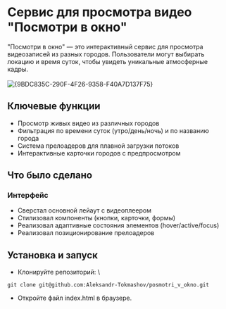 # Сервис для просмотра видео "Посмотри в окно"
"Посмотри в окно" — это интерактивный сервис для просмотра видеозаписей из разных городов. Пользователи могут выбирать локацию и время суток, чтобы увидеть уникальные атмосферные кадры.
<br><br>
![{9BDC835C-290F-4F26-9358-F40A7D137F75}](https://github.com/user-attachments/assets/ff40f20d-463f-45a1-81c8-f2c95b83b633)
## Ключевые функции
- Просмотр живых видео из различных городов
- Фильтрация по времени суток (утро/день/ночь) и по названию города
- Система прелоадеров для плавной загрузки потоков
- Интерактивные карточки городов с предпросмотром
## Что было сделано
### Интерфейс
- Сверстал основной лейаут с видеоплеером
- Стилизовал компоненты (кнопки, карточки, формы)
- Реализовал адаптивные состояния элементов (hover/active/focus)
- Реализовал позиционирование прелоадеров
## Установка и запуск
- Клонируйте репозиторий: \
```
git clone git@github.com:Aleksandr-Tokmashov/posmotri_v_okno.git
```
- Откройте файл index.html в браузере.
